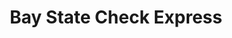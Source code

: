 ---
title: Bay State Check Express
slug: bay-state-check-express
updated-on: '2024-05-30T13:44:31.749Z'
created-on: '2024-05-30T13:41:46.671Z'
published-on: '2024-05-30T13:54:32.469Z'
f_city-state-2:
- cms/city/seekonk-ma.md
- cms/city/attleboro-ma.md
- cms/city/highland-av-seekon-ma.md
- cms/city/highland-avenue-seekon-ma.md
f_locations:
- cms/payday-loan/bay-state-check-express-5166.md
- cms/payday-loan/bay-state-check-express-5167.md
- cms/payday-loan/bay-state-check-express-5168.md
- cms/payday-loan/bay-state-check-express-5169.md
f_states:
- cms/state/massachusetts.md
layout: '[company].html'
tags: company
---